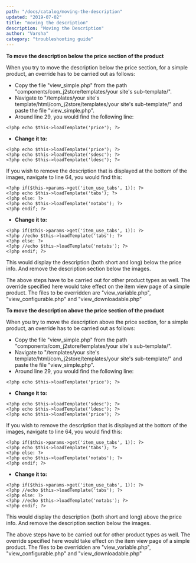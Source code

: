 ```yaml
---
path: "/docs/catalog/moving-the-description"
updated: "2019-07-02"
title: "moving the description"
description: "Moving the Description"
author: "Varsha"
category: "troubleshooting guide"
---
```


**To move the description below the price section of the product**

When you try to move the  description below the price section, for a simple product, an override has to be carried out as follows:

* Copy the file "view_simple.php" from the path "components/com_j2store/templates/your site's sub-template/".
* Navigate to "/templates/your site's template/html/com_j2store/templates/your site's sub-template/" and paste the file "view_simple.php".
* Around line 29, you would find the following line:

```
<?php echo $this->loadTemplate('price'); ?>
```

* **Change it to:**

```
<?php echo $this->loadTemplate('price'); ?>
<?php echo $this->loadTemplate('sdesc'); ?>
<?php echo $this->loadTemplate('ldesc'); ?>
```

If you wish to remove the description that is displayed at  the  bottom of the images, navigate to line 64, you would find this:

```
<?php if($this->params->get('item_use_tabs', 1)): ?>
<?php echo $this->loadTemplate('tabs'); ?>
<?php else: ?>
<?php echo $this->loadTemplate('notabs'); ?>
<?php endif; ?>
```

* **Change it to:**

```
<?php if($this->params->get('item_use_tabs', 1)): ?>
<?php //echo $this->loadTemplate('tabs'); ?>
<?php else: ?>
<?php //echo $this->loadTemplate('notabs'); ?>
<?php endif; ?>
```

This would display the description (both short and long) below the price info. And remove the description section below the images.

The above steps have to be carried out for other product types as well. The override specified here would take effect on the item view page of a simple product. The files to be overridden are "view_variable.php", "view_configurable.php" and "view_downloadable.php"

**To move the description above the price section of the product**

When you try to move the  description above the price section, for a simple product, an override has to be carried out as follows:

* Copy the file "view_simple.php" from the path "components/com_j2store/templates/your site's sub-template/".
* Navigate to "/templates/your site's template/html/com_j2store/templates/your site's sub-template/" and paste the file "view_simple.php".
* Around line 29, you would find the following line:

``` 
<?php echo $this->loadTemplate('price'); ?>
```

* **Change it to:**

```
<?php echo $this->loadTemplate('sdesc'); ?>
<?php echo $this->loadTemplate('ldesc'); ?>
<?php echo $this->loadTemplate('price'); ?>
```

If you wish to remove the description that is displayed at  the  bottom of the images, navigate to line 64, you would find this:

```
<?php if($this->params->get('item_use_tabs', 1)): ?>
<?php echo $this->loadTemplate('tabs'); ?>
<?php else: ?>
<?php echo $this->loadTemplate('notabs'); ?>
<?php endif; ?>
```

* **Change it to:**

```  
<?php if($this->params->get('item_use_tabs', 1)): ?>
<?php //echo $this->loadTemplate('tabs'); ?>
<?php else: ?>
<?php //echo $this->loadTemplate('notabs'); ?>
<?php endif; ?>
```
 
This would display the description (both short and long) above the price info. And remove the description section below the images.

The above steps have to be carried out for other product types as well. The override specified here would take effect on the item view page of a simple product. The files to be overridden are "view_variable.php", "view_configurable.php" and "view_downloadable.php"
